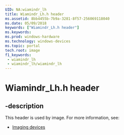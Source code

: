 ```yaml
---
UID: NA:wiamindr_lh
title: Wiamindr_Lh.h header
ms.assetid: 8bb4455b-7b9a-3281-8f57-256069118040
ms.date: 05/09/2018
keywords: ["Wiamindr_Lh.h header"]
ms.keywords: 
ms.prod: windows-hardware
ms.technology: windows-devices
ms.topic: portal
tech.root: image
f1_keywords:
 - wiamindr_lh
 - wiamindr_lh/wiamindr_lh
---
```


# Wiamindr_Lh.h header


## -description

This header is used by image. For more information, see:

- [Imaging devices](../_image/index.md)

